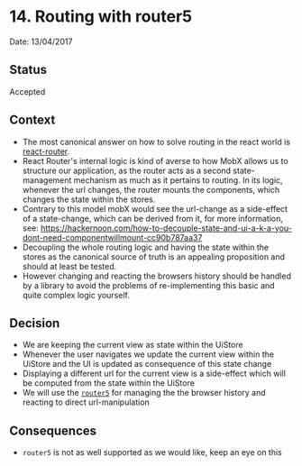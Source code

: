 # 14. Routing with router5

Date: 13/04/2017

## Status

Accepted

## Context

* The most canonical answer on how to solve routing in the react world is [react-router](https://github.com/ReactTraining/react-router).
* React Router's internal logic is kind of averse to how MobX allows us to structure our application, as the router acts
as a second state-management mechanism as much as it pertains to routing. In its logic, whenever the url changes,
the router mounts the components, which changes the state within the stores.
* Contrary to this model mobX would see the url-change as a side-effect of a state-change, which can be derived from it,
for more information, see: https://hackernoon.com/how-to-decouple-state-and-ui-a-k-a-you-dont-need-componentwillmount-cc90b787aa37
* Decoupling the whole routing logic and having the state within the stores as the canonical source of truth is an
appealing proposition and should at least be tested.
* However changing and reacting the browsers history should be handled by a library to avoid the problems of re-implementing
this basic and quite complex logic yourself.

## Decision

* We are keeping the current view as state within the UiStore
* Whenever the user navigates we update the current view within the UiStore and the UI is updated as consequence of
this state change
* Displaying a different url for the current view is a side-effect which will be computed from the state within the UiStore
* We will use the [`router5`](https://github.com/router5/router5/) for managing the the browser history and reacting
to direct url-manipulation

## Consequences

* `router5` is not as well supported as we would like, keep an eye on this
